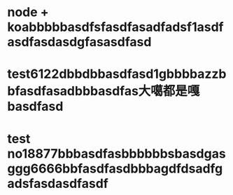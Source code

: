# node + koabbbbbasdfsfasdfasadfadsf1asdfasdfasdasdgfasasdfasd
# test6122dbbdbbasdfasd1gbbbbazzbbfasdfasadbbbasdfas大噶都是嘎basdfasd
# test no18877bbbasdfasbbbbbbsbasdgasggg6666bbfasdfasdbbbagdfdsadfgadsfasdasdfasdf
